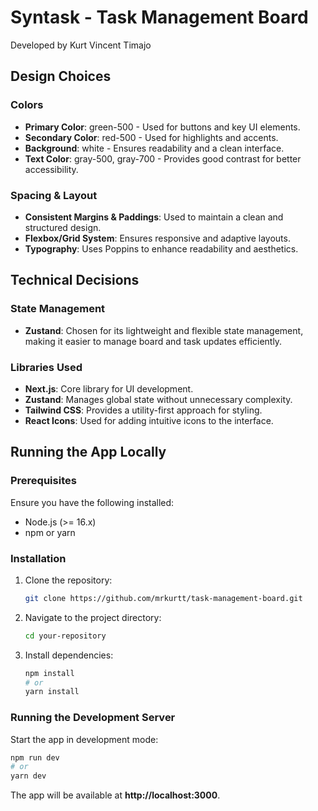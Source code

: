 # Syntask - Task Management Board

Developed by Kurt Vincent Timajo

## Design Choices

### Colors

- **Primary Color**: green-500 - Used for buttons and key UI elements.
- **Secondary Color**: red-500 - Used for highlights and accents.
- **Background**: white - Ensures readability and a clean interface.
- **Text Color**: gray-500, gray-700 - Provides good contrast for better accessibility.

### Spacing & Layout

- **Consistent Margins & Paddings**: Used to maintain a clean and structured design.
- **Flexbox/Grid System**: Ensures responsive and adaptive layouts.
- **Typography**: Uses Poppins to enhance readability and aesthetics.

## Technical Decisions

### State Management

- **Zustand**: Chosen for its lightweight and flexible state management, making it easier to manage board and task updates efficiently.

### Libraries Used

- **Next.js**: Core library for UI development.
- **Zustand**: Manages global state without unnecessary complexity.
- **Tailwind CSS**: Provides a utility-first approach for styling.
- **React Icons**: Used for adding intuitive icons to the interface.

## Running the App Locally

### Prerequisites

Ensure you have the following installed:

- Node.js (>= 16.x)
- npm or yarn

### Installation

1. Clone the repository:
   ```sh
   git clone https://github.com/mrkurtt/task-management-board.git
   ```
2. Navigate to the project directory:
   ```sh
   cd your-repository
   ```
3. Install dependencies:
   ```sh
   npm install
   # or
   yarn install
   ```

### Running the Development Server

Start the app in development mode:

```sh
npm run dev
# or
yarn dev
```

The app will be available at **http://localhost:3000**.
